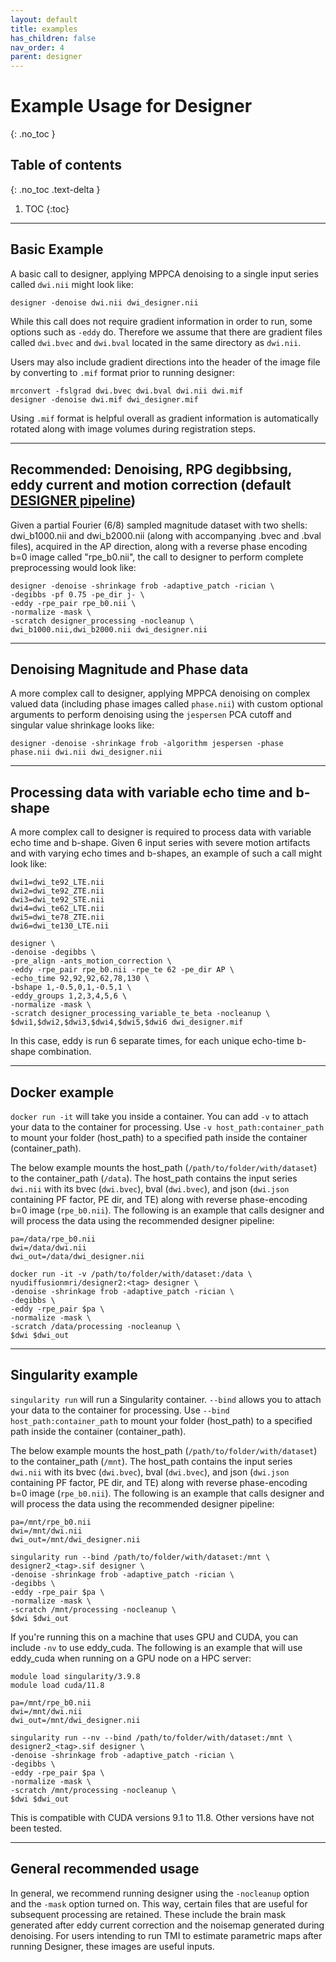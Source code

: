 ```yaml
---
layout: default
title: examples
has_children: false
nav_order: 4
parent: designer
---
```


# Example Usage for Designer
{: .no_toc }

## Table of contents
{: .no_toc .text-delta }

1. TOC
{:toc}

---

## Basic Example

A basic call to designer, applying MPPCA denoising to a single input series called `dwi.nii` might look like:
```
designer -denoise dwi.nii dwi_designer.nii
```
While this call does not require gradient information in order to run, some options such as `-eddy` do. Therefore we assume that there are gradient files called `dwi.bvec` and `dwi.bval` located in the same directory as `dwi.nii`.

Users may also include gradient directions into the header of the image file by converting to `.mif` format prior to running designer:
```
mrconvert -fslgrad dwi.bvec dwi.bval dwi.nii dwi.mif
designer -denoise dwi.mif dwi_designer.mif
```

Using `.mif` format is helpful overall as gradient information is automatically rotated along with image volumes during registration steps.

---

## Recommended: Denoising, RPG degibbsing, eddy current and motion correction (default [DESIGNER pipeline](https://doi.org/10.1162/imag_a_00125))

Given a partial Fourier (6/8) sampled magnitude dataset with two shells: dwi_b1000.nii and dwi_b2000.nii (along with accompanying .bvec and .bval files), acquired in the AP direction, along with a reverse phase encoding b=0 image called "rpe_b0.nii", the call to designer to perform complete preprocessing would look like:
```
designer -denoise -shrinkage frob -adaptive_patch -rician \
-degibbs -pf 0.75 -pe_dir j- \
-eddy -rpe_pair rpe_b0.nii \
-normalize -mask \
-scratch designer_processing -nocleanup \
dwi_b1000.nii,dwi_b2000.nii dwi_designer.nii
```

---

## Denoising Magnitude and Phase data

A more complex call to designer, applying MPPCA denoising on complex valued data (including phase images called `phase.nii`) with custom optional arguments to perform denoising using the `jespersen` PCA cutoff and singular value shrinkage looks like:
```
designer -denoise -shrinkage frob -algorithm jespersen -phase phase.nii dwi.nii dwi_designer.nii
```

---

## Processing data with variable echo time and b-shape

A more complex call to designer is required to process data with variable echo time and b-shape. Given 6 input series with severe motion artifacts and with varying echo times and b-shapes, an example of such a call might look like:
```
dwi1=dwi_te92_LTE.nii
dwi2=dwi_te92_ZTE.nii
dwi3=dwi_te92_STE.nii
dwi4=dwi_te62_LTE.nii
dwi5=dwi_te78_ZTE.nii
dwi6=dwi_te130_LTE.nii

designer \
-denoise -degibbs \
-pre_align -ants_motion_correction \
-eddy -rpe_pair rpe_b0.nii -rpe_te 62 -pe_dir AP \
-echo_time 92,92,92,62,78,130 \
-bshape 1,-0.5,0,1,-0.5,1 \
-eddy_groups 1,2,3,4,5,6 \
-normalize -mask \
-scratch designer_processing_variable_te_beta -nocleanup \
$dwi1,$dwi2,$dwi3,$dwi4,$dwi5,$dwi6 dwi_designer.mif
```
In this case, eddy is run 6 separate times, for each unique echo-time b-shape combination. 

---

## Docker example

`docker run -it` will take you inside a container. You can add `-v` to attach your data to the container for processing. Use `-v host_path:container_path` to mount your folder (host_path) to a specified path inside the container (container_path). 

The below example mounts the host_path (`/path/to/folder/with/dataset`) to the container_path (`/data`). The host_path contains the input series `dwi.nii` with its bvec (`dwi.bvec`),  bval (`dwi.bvec`), and json (`dwi.json` containing PF factor, PE dir, and TE) along with reverse phase-encoding b=0 image (`rpe_b0.nii`). The following is an example that calls designer and will process the data using the recommended designer pipeline:
```
pa=/data/rpe_b0.nii
dwi=/data/dwi.nii
dwi_out=/data/dwi_designer.nii

docker run -it -v /path/to/folder/with/dataset:/data \
nyudiffusionmri/designer2:<tag> designer \
-denoise -shrinkage frob -adaptive_patch -rician \
-degibbs \
-eddy -rpe_pair $pa \
-normalize -mask \
-scratch /data/processing -nocleanup \
$dwi $dwi_out
```

---

## Singularity example

`singularity run` will run a Singularity container. `--bind` allows you to attach your data to the container for processing. Use `--bind host_path:container_path` to mount your folder (host_path) to a specified path inside the container (container_path). 

The below example mounts the host_path (`/path/to/folder/with/dataset`) to the container_path (`/mnt`). The host_path contains the input series `dwi.nii` with its bvec (`dwi.bvec`),  bval (`dwi.bvec`), and json (`dwi.json` containing PF factor, PE dir, and TE) along with reverse phase-encoding b=0 image (`rpe_b0.nii`). The following is an example that calls designer and will process the data using the recommended designer pipeline:
```
pa=/mnt/rpe_b0.nii
dwi=/mnt/dwi.nii
dwi_out=/mnt/dwi_designer.nii

singularity run --bind /path/to/folder/with/dataset:/mnt \
designer2_<tag>.sif designer \
-denoise -shrinkage frob -adaptive_patch -rician \
-degibbs \
-eddy -rpe_pair $pa \
-normalize -mask \
-scratch /mnt/processing -nocleanup \
$dwi $dwi_out
```

If you're running this on a machine that uses GPU and CUDA, you can include `-nv` to use eddy_cuda. The following is an example that will use eddy_cuda when running on a GPU node on a HPC server:
```
module load singularity/3.9.8
module load cuda/11.8

pa=/mnt/rpe_b0.nii
dwi=/mnt/dwi.nii
dwi_out=/mnt/dwi_designer.nii

singularity run --nv --bind /path/to/folder/with/dataset:/mnt \
designer2_<tag>.sif designer \
-denoise -shrinkage frob -adaptive_patch -rician \
-degibbs \
-eddy -rpe_pair $pa \
-normalize -mask \
-scratch /mnt/processing -nocleanup \
$dwi $dwi_out
```
This is compatible with CUDA versions 9.1 to 11.8. Other versions have not been tested.

---

## General recommended usage

In general, we recommend running designer using the `-nocleanup` option and the `-mask` option turned on. This way, certain files that are useful for subsequent processing are retained. These include the brain mask generated after eddy current correction and the noisemap generated during denoising. For users intending to run TMI to estimate parametric maps after running Designer, these images are useful inputs.
